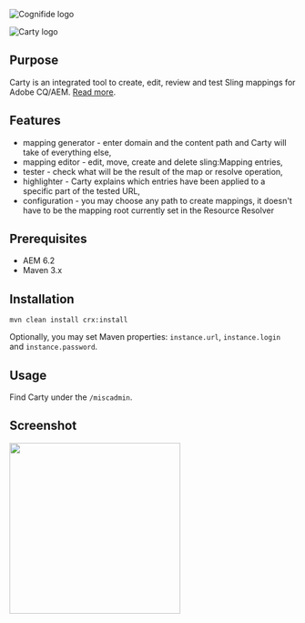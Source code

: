 ![Cognifide logo](http://cognifide.github.io/images/cognifide-logo.png)

![Carty logo](http://cognifide.github.io/Carty/assets/media/logo-carty.png)

## Purpose

Carty is an integrated tool to create, edit, review and test Sling mappings for Adobe CQ/AEM. [Read more](http://cognifide.github.io/Carty/).

## Features

* mapping generator - enter domain and the content path and Carty will take of everything else,
* mapping editor - edit, move, create and delete sling:Mapping entries,
* tester - check what will be the result of the map or resolve operation,
* highlighter - Carty explains which entries have been applied to a specific part of the tested URL,
* configuration - you may choose any path to create mappings, it doesn't have to be the mapping root currently set in the Resource Resolver

## Prerequisites

* AEM 6.2
* Maven 3.x

## Installation

    mvn clean install crx:install

Optionally, you may set Maven properties: `instance.url`, `instance.login` and `instance.password`.

## Usage

Find Carty under the `/miscadmin`.

## Screenshot

<img src="http://cognifide.github.io/Carty/assets/media/carty-screenshot.png" height="300"/>
